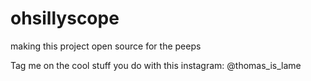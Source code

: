 # ohsillyscope
making this project open source for the peeps

Tag me on the cool stuff you do with this
instagram: @thomas_is_lame

